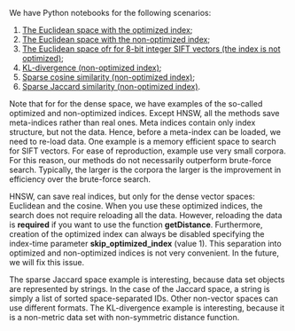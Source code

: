 We have Python notebooks for the following scenarios: 

1. [The Euclidean space with the optimized index](search_vector_dense_optim.ipynb);
2. [The Euclidean space with the non-optimized index](search_vector_dense_nonoptim.ipynb);
3. [The Euclidean space ofr for 8-bit integer SIFT vectors (the index is not optimized)](search_sift_uint8.ipynb);
4. [KL-divergence (non-optimized index)](search_vector_dense_kldiv.ipynb);
3. [Sparse cosine similarity (non-optimized index)](search_sparse_cosine.ipynb);
4. [Sparse Jaccard similarity (non-optimized index)](search_generic_sparse_jaccard.ipynb).

Note that for for the dense space, we have examples of the so-called optimized and non-optimized indices. Except HNSW, all the methods save meta-indices rather than real ones. Meta indices contain only index structure, but not the data. Hence, before a meta-index can be loaded, we need to re-load data. One example is a memory efficient space to search for SIFT vectors. For ease of reproduction, example use very small corpora. For this reason, our methods do not necessarily outperform brute-force search. Typically, the larger is the corpora the larger is the improvement in efficiency over the brute-force search. 

HNSW, can save real indices, but only for the dense vector spaces: Euclidean and the cosine. When you use these optimized indices, the search does not require reloading all the data. However, reloading the data is **required** if you want to use the function **getDistance**. Furthermore, creation of the optimized index can always be disabled specifying the index-time parameter **skip_optimized_index** (value 1).
This separation into optimized and non-optimized indices is not very convenient. In the future, we will fix this issue.

The sparse Jaccard space example is interesting, because data set objects are represented by strings. In the case of the Jaccard space, a string is simply a list of sorted space-separated IDs. Other non-vector spaces can use different formats. The KL-divergence example is interesting, because it is a non-metric data set with non-symmetric distance function.

